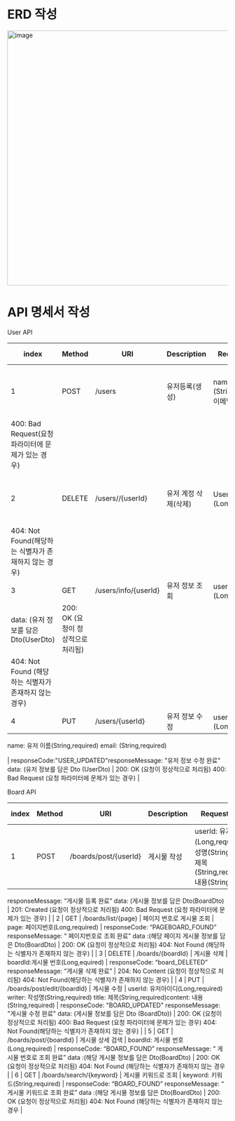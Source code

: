 # ERD 작성
<img width="581" alt="image" src="https://github.com/sukangpunch/Myboard/assets/115551339/e62b40f1-390f-43e6-9a96-7e36f3e11fdc">

# API 명세서 작성

User API

| index | Method | URI | Description | Request Parameters | Response Parameters | HTTP Status |
| --- | --- | --- | --- | --- | --- | --- |
| 1 | POST | /users | 유저등록(생성) | name: 유저 이름(String,required)weight: 이메일 | responseCode:“USER_RESISTED”responseMessage: “유저 등록 완료” data: (유저 정보를 담은Dto(UserDto) | 201: Created(요청이 정상적으로 처리됨)
400: Bad Request(요청 파라미터에 문제가 있는 경우) |
| 2 | DELETE | /users//{userId} | 유저 계정 삭제(삭제) | UserId:파이터의 아이디(Long,required) | responseCode:“User_DELETED” responseMessage: “유저 등록 해제” | 204: No Content(요청이 정상적으로 처리 됨)
404: Not Found(해당하는 식별자가 존재하지 않는 경우) |
| 3 | GET | /users/info/{userId} | 유저 정보 조회 | userId: 유저 아이디(Long,required) | responseCode:“USER_FOUND” reponseMessage: “유저 프로필 조회 완료”
data: (유저  정보를 담은 Dto(UserDto) | 200: OK (요청이 정상적으로 처리됨)
404: Not Found (해당하는 식별자가 존재하지 않는 경우) |
| 4 | PUT | /users/{userId} | 유저 정보 수정 | userId: 유저 아이디(Long, required)
name: 유저 이름(String,required)
email: (String,required)

 | responseCode:"USER_UPDATED"responseMessage: "유저 정보 수정 완료"
data: (유저 정보를 담은 Dto (UserDto) | 200: OK (요청이 정상적으로 처리됨)
400: Bad Request (요청 파라미터에 문제가 있는 경우) |

Board API

| index | Method | URI | Description | Request Parameters | Response Parameters | HTTP Status |
| --- | --- | --- | --- | --- | --- | --- |
| 1 | POST | /boards/post/{userId} | 게시물 작성 | userId: 유저아이디(Long,required)writer: 작성명(String,required)title: 제목(String,required)content: 내용(String,required) | reponseCode: “BOARD_REGISTERD” 
responseMessage: “게시물 등록 완료”
data: (게시물 정보를 담은 Dto(BoardDto) | 201: Created (요청이 정상적으로 처리됨)
400: Bad Request (요청 파라미터에 문제가 있는 경우) |
| 2 | GET | /boards/list/{page} | 페이지 번호로 게시물 조회 | page: 페이지번호(Long,required) | responseCode: “PAGEBOARD_FOUND”
responseMessage: “ 페이지번호로 조회 완료”
data :(해당 페이지 게시물 정보를 담은 Dto(BoardDto) | 200: OK (요청이 정상적으로 처리됨)
404: Not Found (해당하는 식별자가 존재하지 않는 경우) |
| 3 | DELETE | /boards/{boardId} | 게시물 삭제 | boardId:게시물 번호(Long,equired) | responseCode: “board_DELETED”
responseMessage: “게시물  삭제 완료” | 204: No Content (요청이 정상적으로 처리됨)
404: Not Found(해당하는 식별자가 존재하지 않는 경우) |
| 4 | PUT | /boards/post/edit/{boardId} | 게시물 수정 | userId: 유저아이디(Long,required)
writer: 작성명(String,required)
title: 제목(String,required)content: 내용(String,required) | responseCode: "BOARD_UPDATED"
responseMessage: "게시물 수정 완료"
data: (게시물 정보를 담은 Dto (BoardDto)) | 200: OK (요청이 정상적으로 처리됨)
400: Bad Request (요청 파라미터에 문제가 있는 경우)
404: Not Found(해당하는 식별자가 존재하지 않는 경우) |
| 5 | GET | /boards/post/{boardId} | 게시물 상세 검색 | boardId: 게시물 번호(Long,required) | responseCode: “BOARD_FOUND”
responseMessage: “ 게시물 번호로 조회 완료”
data :(해당 게시물 정보를 담은 Dto(BoardDto) | 200: OK (요청이 정상적으로 처리됨)
404: Not Found (해당하는 식별자가 존재하지 않는 경우 |
| 6 | GET | /boards/search/{keyword} | 게시물 키워드로 조회 | keyword: 키워드(String,required) | responseCode: “BOARD_FOUND”
responseMessage: “ 게시물 키워드로 조회 완료”
data :(해당 게시물 정보를 담은 Dto(BoardDto) | 200: OK (요청이 정상적으로 처리됨)
404: Not Found (해당하는 식별자가 존재하지 않는 경우 |
